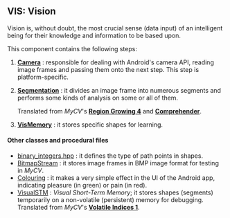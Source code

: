 ## VIS: Vision

Vision is, without doubt, the most crucial sense (data input) of an intelligent being
for their knowledge and information to be based upon.

This component contains the following steps:

1. [**Camera**](camera.cpp) : responsible for dealing with Android's camera API,
   reading image frames and passing them onto the next step. This step is platform-specific.

2. [**Segmentation**](segmentation.cpp) : it divides an image frame into numerous segments
   and performs some kinds of analysis on some or all of them.

   Translated from *MyCV*'s [**Region Growing 4**](
   https://github.com/fulcrum6378/mycv/blob/master/segmentation/region_growing_4.py) and [**Comprehender**](
   https://github.com/fulcrum6378/mycv/blob/master/tracing/comprehender_rg4.py).

3. [**VisMemory**](memory.cpp) : it stores specific shapes for learning.

#### Other classes and procedural files

- [binary_integers.hpp](binary_integers.hpp) : it defines the type of path points in shapes.
- [BitmapStream](bitmap_stream.hpp) : it stores image frames in BMP image format for testing in *MyCV*.
- [Colouring](colouring.hpp) : it makes a very simple effect in the UI of the Android app,
  indicating pleasure (in green) or pain (in red).
- [VisualSTM](visual_stm.cpp) : *Visual Short-Term Memory*; it stores shapes (segments)
  temporarily on a non-volatile (persistent) memory for debugging.
  Translated from *MyCV*'s [**Volatile Indices 1**](
  https://github.com/fulcrum6378/mycv/blob/master/storage/volatile_indices_1.py).
